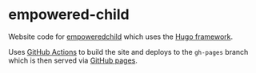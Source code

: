 # empowered-child
Website code for [empoweredchild](https://mklilley.github.io/empowered-child/) which uses the [Hugo framework](https://gohugo.io/).

Uses [GitHub Actions](https://github.com/features/actions) to build the site and deploys to the `gh-pages` branch which is then  served via [GitHub pages](https://pages.github.com/).
